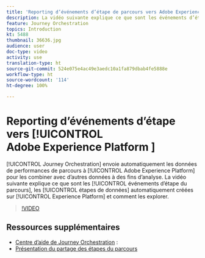 ```yaml
---
title: 'Reporting d’événements d’étape de parcours vers Adobe Experience Platform '
description: La vidéo suivante explique ce que sont les événements d’étape du parcours, les étapes de données automatiquement créées sur Experience Platform et comment les explorer.
feature: Journey Orchestration
topics: Introduction
kt: 5488
thumbnail: 36636.jpg
audience: user
doc-type: video
activity: use
translation-type: ht
source-git-commit: 524e075e4ac49e3aedc10a1fa879dbab4fe5888e
workflow-type: ht
source-wordcount: '114'
ht-degree: 100%

---
```



# Reporting d’événements d’étape vers [!UICONTROL Adobe Experience Platform ]

[!UICONTROL Journey Orchestration] envoie automatiquement les données de performances de parcours à [!UICONTROL Adobe Experience Platform] pour les combiner avec d’autres données à des fins d’analyse.
La vidéo suivante explique ce que sont les [!UICONTROL événements d’étape du parcours], les [!UICONTROL étapes de données] automatiquement créées sur [!UICONTROL Experience Platform] et comment les explorer.

>[!VIDEO](https://video.tv.adobe.com/v/36636?quality=12&captions=fre_fr)

## Ressources supplémentaires

* [Centre d’aide de Journey Orchestration](https://docs.adobe.com/content/help/fr-FR/journeys/using/journey-orchestration-home.html) :
* [Présentation du partage des étapes du parcours](https://docs.adobe.com/content/help/fr-FR/journeys/using/building-journeys/sharing-journey-steps/sharing-overview.html)
